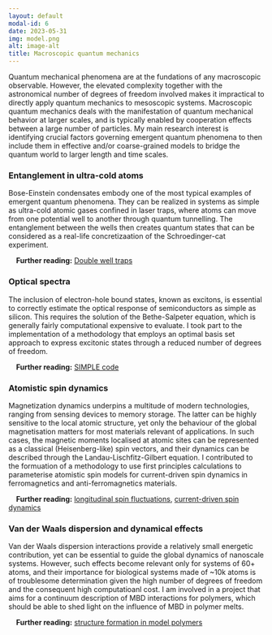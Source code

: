```yaml
---
layout: default
modal-id: 6
date: 2023-05-31
img: model.png
alt: image-alt
title: Macroscopic quantum mechanics
---
```

Quantum mechanical phenomena are at the fundations of any macroscopic observable. However, the elevated complexity together with the astronomical number of degrees of freedom involved makes it impractical to directly apply quantum mechanics to mesoscopic systems. Macroscopic quantum mechanics deals with the manifestation of quantum mechanical behavior at larger scales, and is typically enabled by cooperation effects between a large number of particles. 
My main research interest is identifying  crucial factors governing emergent quantum phenomena to then include them in effective and/or coarse-grained models to bridge the quantum world to larger length and time scales.

<h3 class="post-section">Entanglement in ultra-cold atoms</h3>

Bose-Einstein condensates embody one of the most typical examples of emergent quantum phenomena. They can be realized in systems as simple as ultra-cold atomic gases confined in laser traps, where atoms can move from one potential well to another through quantum tunnelling. The entanglement between the wells then creates quantum states that can be considered as a real-life concretizaation of the Schroedinger-cat experiment.

<p style='text-indent: 15px;'><b>Further reading:</b> <a href="https://arxiv.org/pdf/1410.5321.pdf" class="link-info">Double well traps</a></p>

<h3 class="post-section">Optical spectra</h3>

The inclusion of electron-hole bound states, known as excitons, is essential to correctly estimate the optical response of semiconductors as simple as silicon. This requires the solution of the Bethe-Salpeter equation, which is generally fairly computational expensive to evaluate. I took part to the implementation of a methodology that employs an optimal basis set approach to express excitonic states through a reduced number of degrees of freedom.

<p style='text-indent: 15px;'><b>Further reading:</b> <a href="https://journals.aps.org/prresearch/abstract/10.1103/PhysRevResearch.5.L012028" class="link-info">SIMPLE code</a></p>

<h3 class="post-section">Atomistic spin dynamics</h3>
Magnetization dynamics underpins a multitude of modern technologies, ranging from sensing devices to memory storage. The latter can be highly sensitive to the local atomic structure, yet only the behaviour of the global magnetisation matters for most materials relevant of applications. In such cases, the magnetic moments localised at atomic sites can be represented as a classical (Heisenberg-like) spin vectors, and their dynamics can be described through the Landau-Lischfitz-Gilbert equation. I contributed to the formuation of a methodology to use first principles calculations to parameterise atomistic spin models for current-driven spin dynamics in ferromagnetics and anti-ferromagnetics materials.

<p style='text-indent: 15px;'><b>Further reading:</b> <a href="https://journals.aps.org/prb/abstract/10.1103/PhysRevB.100.214434" class="link-info">longitudinal spin fluctuations</a>, <a href="http://www.tara.tcd.ie/handle/2262/91664" class="link-info">current-driven spin dynamics</a></p>

<h3 class="post-section">Van der Waals dispersion and dynamical effects</h3>
Van der Waals dispersion interactions provide a relatively small energetic contribution, yet can be essential to guide the global dynamics of nanoscale systems. However, such effects become relevant only for systems of 60+ atoms, and their importance for biological systems made of ~10k atoms is of troublesome determination given the high number of degrees of freedom and the consequent high computatioanl cost. I am involved in a project that aims for a continuum description of MBD interactions for polymers, which should be able to shed light on the influence of MBD in polymer melts.
<p style='text-indent: 15px;'><b>Further reading:</b> <a href="https://journals.aps.org/prresearch/abstract/10.1103/PhysRevResearch.5.L012028" class="link-info">structure formation in model polymers</a>
